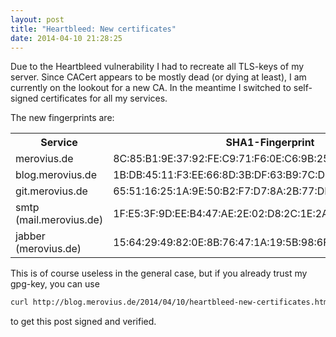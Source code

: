 ```yaml
---
layout: post
title: "Heartbleed: New certificates"
date: 2014-04-10 21:28:25
---
```

Due to the Heartbleed vulnerability I had to recreate all TLS-keys of my
server. Since CACert appears to be mostly dead (or dying at least), I am
currently on the lookout for a new CA. In the meantime I switched to
self-signed certificates for all my services.

The new fingerprints are:
<table>
	<tr>
		<th>Service</th>
		<th>SHA1-Fingerprint</th>
	</tr>
	<tr>
		<td>merovius.de</td>
		<td>8C:85:B1:9E:37:92:FE:C9:71:F6:0E:C6:9B:25:9C:CD:30:2B:D5:35</td>
	</tr>
	<tr>
		<td>blog.merovius.de</td>
		<td>1B:DB:45:11:F3:EE:66:8D:3B:DF:63:B9:7C:D9:FC:26:A4:D1:E1:B8</td>
	</tr>
	<tr>
		<td>git.merovius.de</td>
		<td>65:51:16:25:1A:9E:50:B2:F7:D7:8A:2B:77:DE:DE:0C:02:3C:6C:ED</td>
	</tr>
	<tr>
		<td>smtp (mail.merovius.de)</td>
		<td>1F:E5:3F:9D:EE:B4:47:AE:2E:02:D8:2C:1E:2A:6C:FC:D6:62:99:F4</td>
	</tr>
	<tr>
		<td>jabber (merovius.de)</th>
		<td>15:64:29:49:82:0E:8B:76:47:1A:19:5B:98:6F:E4:56:24:D9:69:07</td>
	</tr>
</table>

This is of course useless in the general case, but if you already trust my
gpg-key, you can use

```sh
curl http://blog.merovius.de/2014/04/10/heartbleed-new-certificates.html | gpg
```

to get this post signed and verified.
